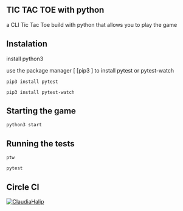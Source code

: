 ## TIC TAC TOE with python

a CLI Tic Tac Toe build with python that allows you to play the game 

## Instalation

install python3

use the package manager [ [pip3 ] 
to install pytest or pytest-watch

```pip3 install pytest```

```pip3 install pytest-watch```

## Starting the game

```python3 start```

## Running the tests

```ptw```

```pytest```

## Circle CI

[![ClaudiaHalip](https://circleci.com/gh/claudiahalip/TicTacToe.svg?style=shield&circle-token=08d25ac553685f11c8d043d64d5d92546ce5201d)](https://app.circleci.com/pipelines/github/claudiahalip/TicTacToe-python)


